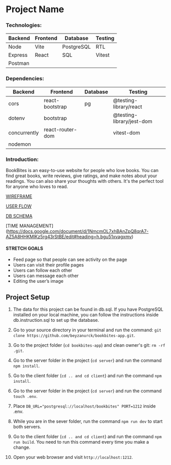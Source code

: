 # Project Name

### Technologies: 

| Backend 	| Frontend 	| Database   	| Testing   	|
|---------	|----------	|------------	|-----------	|
| Node    	| Vite     	| PostgreSQL 	| RTL       	|
| Express 	| React    	| SQL        	| Vitest    	|
| Postman 	|     	    |         	    |       	    |


### Dependencies: 

| Backend      	| Frontend        	| Database 	| Testing                   	|
|--------------	|-----------------	|----------	|---------------------------	|
| cors         	| react-bootstrap 	| pg       	| @testing-library/react    	|
| dotenv       	| bootstrap       	|          	| @testing-library/jest-dom 	|
| concurrently 	| react-router-dom 	|          	| vitest-dom                	|
| nodemon      	|                 	|          	|                           	|
 

### Introduction:

BookBites is an easy-to-use website for people who love books. You can find great books, write reviews, give ratings, and make notes about your readings. You can also share your thoughts with others. It's the perfect tool for anyone who loves to read.

[WIREFRAME](https://docs.google.com/document/d/1NmcmOL7xhBAnZpQ8qrA7-AZ5A8HHKMlKz5rg43rStBE/edit#heading=h.pk2anoxkgn7g)

[USER FLOW](https://docs.google.com/document/d/1NmcmOL7xhBAnZpQ8qrA7-AZ5A8HHKMlKz5rg43rStBE/edit#heading=h.2ym2dm87nqoe)

[DB SCHEMA](https://docs.google.com/document/d/1NmcmOL7xhBAnZpQ8qrA7-AZ5A8HHKMlKz5rg43rStBE/edit#heading=h.jk8agzwxywxx)

[TIME MANAGEMENT] (https://docs.google.com/document/d/1NmcmOL7xhBAnZpQ8qrA7-AZ5A8HHKMlKz5rg43rStBE/edit#heading=h.bgu51xvagxmv)

#### STRETCH GOALS


- Feed page so that people can see activity on the page
- Users can visit their profile pages
- Users can follow each other
- Users can message each other
- Editing the user’s image


## Project Setup

1. The data for this project can be found in db.sql. If you have PostgreSQL installed on your local machine, you can follow the instructions inside db.instruction.sql to set up the database.

2. Go to your source directory in your terminal and run the command: `git clone https://github.com/beyzanurck/bookbites-app.git`.

3. Go to the project folder (`cd bookbites-app`) and clean owner's git: `rm -rf .git`.

4. Go to the server folder in the project (`cd server`) and run the command `npm install`.

5. Go to the client folder (`cd .. and cd client`) and run the command `npm install`.

6. Go to the server folder in the project (`cd server`) and run the command `touch .env`.

7. Place `DB_URL="postgresql://localhost/bookbites" PORT=1212` inside .env.

8. While you are in the sever folder, run the command `npm run dev` to start both servers.

9. Go to the client folder (`cd .. and cd client`) and run the command `npm run build`. You need to run this command every time you make a change.

10. Open your web browser and visit `http://localhost:1212`.